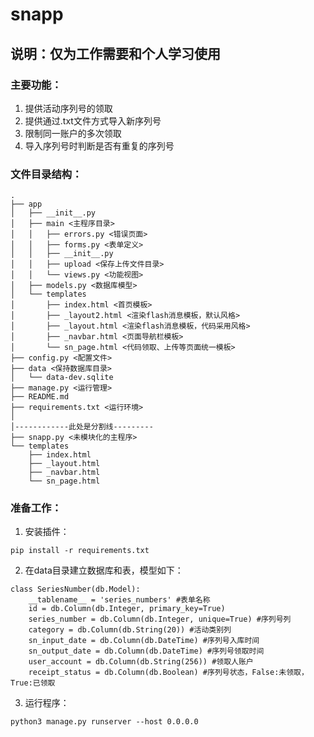 # snapp

## 说明：仅为工作需要和个人学习使用

### 主要功能：
1. 提供活动序列号的领取
2. 提供通过.txt文件方式导入新序列号
3. 限制同一账户的多次领取
4. 导入序列号时判断是否有重复的序列号

### 文件目录结构：

    .
    ├── app
    │   ├── __init__.py
    │   ├── main <主程序目录>
    │   │   ├── errors.py <错误页面>
    │   │   ├── forms.py <表单定义>
    │   │   ├── __init__.py
    │   │   ├── upload <保存上传文件目录>
    │   │   └── views.py <功能视图>
    │   ├── models.py <数据库模型>
    │   └── templates
    │       ├── index.html <首页模板>
    │       ├── _layout2.html <渲染flash消息模板，默认风格>
    │       ├── _layout.html <渲染flash消息模板，代码采用风格>
    │       ├── _navbar.html <页面导航栏模板>
    │       └── sn_page.html <代码领取、上传等页面统一模板>
    ├── config.py <配置文件>
    ├── data <保持数据库目录>
    │   └── data-dev.sqlite
    ├── manage.py <运行管理>
    ├── README.md
    ├── requirements.txt <运行环境>
    │
    │------------此处是分割线---------
    ├── snapp.py <未模块化的主程序>
    └── templates
        ├── index.html
        ├── _layout.html
        ├── _navbar.html
        └── sn_page.html


### 准备工作：
1. 安装插件： 
````
pip install -r requirements.txt
````
2. 在data目录建立数据库和表，模型如下：
````
class SeriesNumber(db.Model):
    __tablename__ = 'series_numbers' #表单名称
    id = db.Column(db.Integer, primary_key=True)
    series_number = db.Column(db.Integer, unique=True) #序列号列
    category = db.Column(db.String(20)) #活动类别列
    sn_input_date = db.Column(db.DateTime) #序列号入库时间
    sn_output_date = db.Column(db.DateTime) #序列号领取时间
    user_account = db.Column(db.String(256)) #领取人账户
    receipt_status = db.Column(db.Boolean) #序列号状态，False:未领取，True:已领取
````
3. 运行程序：
````
python3 manage.py runserver --host 0.0.0.0
````
